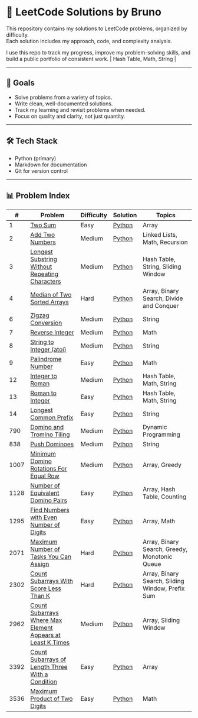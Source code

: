 # 🧠 LeetCode Solutions by Bruno

This repository contains my solutions to LeetCode problems, organized by difficulty.  
Each solution includes my approach, code, and complexity analysis.

I use this repo to track my progress, improve my problem-solving skills, and build a public portfolio of consistent work. | Hash Table, Math, String |

---

## 🚀 Goals

- Solve problems from a variety of topics.
- Write clean, well-documented solutions.
- Track my learning and revisit problems when needed.
- Focus on quality and clarity, not just quantity.

---

## 🛠️ Tech Stack

- Python (primary)
- Markdown for documentation
- Git for version control

---

## 📊 Problem Index

| #    | Problem                                                                                                                                                 | Difficulty | Solution                                                                       | Topics                                           |
| ---- | ------------------------------------------------------------------------------------------------------------------------------------------------------- | ---------- | ------------------------------------------------------------------------------ | ------------------------------------------------ |
| 1    | [Two Sum](https://leetcode.com/problems/two-sum/)                                                                                                       | Easy       | [Python](easy/two-sum.py)                                                      | Array                                            |
| 2    | [Add Two Numbers](https://leetcode.com/problems/add-two-numbers/)                                                                                       | Medium     | [Python](medium/add-two-numbers.py)                                            | Linked Lists, Math, Recursion                    |
| 3    | [Longest Substring Without Repeating Characters](https://leetcode.com/problems/longest-substring-without-repeating-characters/)                         | Medium     | [Python](medium/longest-substring-without-repeting-characters.py)              | Hash Table, String, Sliding Window               |
| 4    | [Median of Two Sorted Arrays](https://leetcode.com/problems/median-of-two-sorted-arrays)                                                                | Hard       | [Python](hard/median-of-two-sorted-arrays.py)                                  | Array, Binary Search, Divide and Conquer         |
| 6    | [Zigzag Conversion](https://leetcode.com/problems/zigzag-conversion/)                                                                                   | Medium     | [Python](medium/zizag-conversion.py)                                           | String                                           |
| 7    | [Reverse Integer](https://leetcode.com/problems/palindrome-number/)                                                                                     | Medium     | [Python](medium/reverse-interger.py)                                           | Math                                             |
| 8    | [String to Integer (atoi)](https://leetcode.com/problems/string-to-integer-atoi)                                                                        | Medium     | [Python](medium/string-to-integer-atoi.py)                                     | String                                           |
| 9    | [Palindrome Number](https://leetcode.com/problems/palindrome-number/)                                                                                   | Easy       | [Python](easy/palindrome-number.py)                                            | Math                                             |
| 12   | [Integer to Roman](https://leetcode.com/problems/integer-to-roman/)                                                                                     | Medium     | [Python](medium/integer-to-roman.py)                                           | Hash Table, Math, String                         |
| 13   | [Roman to Integer](https://leetcode.com/problems/roman-to-integer/)                                                                                     | Easy       | [Python](easy/roman-to-integer.py)                                             | Hash Table, Math, String                         |
| 14   | [Longest Common Prefix](https://leetcode.com/problems/longest-common-prefix/)                                                                           | Easy       | [Python](easy/longest-common-prefix.py)                                        | String                                           |
| 790  | [Domino and Tromino Tiling](https://leetcode.com/problems/domino-and-tromino-tiling/)                                                                   | Medium     | [Python](medium/domino-and-tromino-tiling.py)                                  | Dynamic Programming                              |
| 838  | [Push Dominoes](https://leetcode.com/problems/push-dominoes)                                                                                            | Medium     | [Python](medium/push-dominoes.py)                                              | String                                           |
| 1007 | [Minimum Domino Rotations For Equal Row](https://leetcode.com/problems/minimum-domino-rotations-for-equal-row/)                                         | Medium     | [Python](medium/minimum-domino-rotations-for-equal-row.py)                     | Array, Greedy                                    |
| 1128 | [Number of Equivalent Domino Pairs](https://leetcode.com/problems/number-of-equivalent-domino-pairs/)                                                   | Easy       | [Python](easy/number-of-equivalent-domino-pairs.py)                            | Array, Hash Table, Counting                      |
| 1295 | [Find Numbers with Even Number of Digits](https://leetcode.com/problems/find-numbers-with-even-number-of-digits/)                                       | Easy       | [Python](easy/find-numbers-with-even-number-of-digits.py)                      | Array, Math                                      |
| 2071 | [Maximum Number of Tasks You Can Assign](https://leetcode.com/problems/maximum-number-of-tasks-you-can-assign/)                                         | Hard       | [Python](hard/maximum-number-of-tasks-you-can-assign.py)                       | Array, Binary Search, Greedy, Monotonic Queue    |
| 2302 | [Count Subarrays With Score Less Than K](https://leetcode.com/problems/count-subarrays-with-score-less-than-k/)                                         | Hard       | [Python](hard/count-subarrays-with-score-less-than-k.py)                       | Array, Binary Search, Sliding Window, Prefix Sum |
| 2962 | [Count Subarrays Where Max Element Appears at Least K Times](https://leetcode.com/problems/count-subarrays-where-max-element-appears-at-least-k-times/) | Medium     | [Python](medium/count-subarrays-where-max-element-appears-at-least-k-times.py) | Array, Sliding Window                            |
| 3392 | [Count Subarrays of Length Three With a Condition](https://leetcode.com/problems/count-subarrays-of-length-three-with-a-condition/)                     | Easy       | [Python](easy/count-subarrays-of-length-three-with-a-condition.py)             | Array                                            |
| 3536 | [Maximum Product of Two Digits](https://leetcode.com/problems/maximum-product-of-two-digits/)                                                           | Easy       | [Python](easy/maximum-product-of-two-digits.py)                                | Math                                             |
